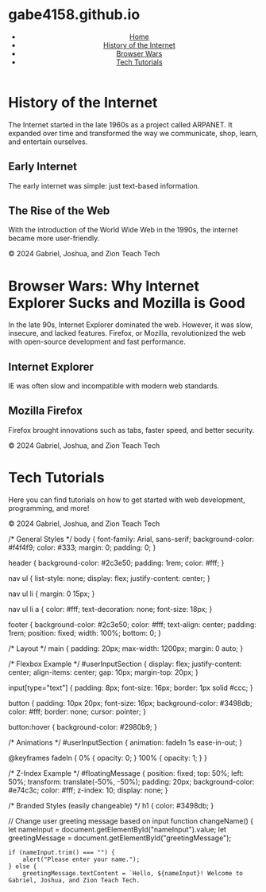# gabe4158.github.io

<!DOCTYPE html>
<html lang="en">
<head>
    <meta charset="UTF-8">
    <meta name="viewport" content="width=device-width, initial-scale=1.0">
    <link rel="stylesheet" href="css/style.css">
     <header>
        <nav>
            <ul>
                <li><a href="index.html">Home</a></li>
                <li><a href="history.html">History of the Internet</a></li>
                <li><a href="browserwars.html">Browser Wars</a></li>
                <li><a href="teachtech.html">Tech Tutorials</a></li>
            </ul>
        </nav>
    </header>
</head>
<body>
    <main>
        <h1>History of the Internet</h1>
        <p>The Internet started in the late 1960s as a project called ARPANET. It expanded over time and transformed the way we communicate, shop, learn, and entertain ourselves.</p>
        <section id="internetHistory">
            <h2>Early Internet</h2>
            <p>The early internet was simple: just text-based information.</p>
            <h2>The Rise of the Web</h2>
            <p>With the introduction of the World Wide Web in the 1990s, the internet became more user-friendly.</p>
        </section>
    </main>
    <footer>
        <p>&copy; 2024 Gabriel, Joshua, and Zion Teach Tech</p>
    </footer>
</body>
</html>
<!DOCTYPE html>
<html lang="en">
<head>
    <meta charset="UTF-8">
    <meta name="viewport" content="width=device-width, initial-scale=1.0">
    <link rel="stylesheet" href="css/style.css">
</head>
<body>
    <main>
        <h1>Browser Wars: Why Internet Explorer Sucks and Mozilla is Good</h1>
        <p>In the late 90s, Internet Explorer dominated the web. However, it was slow, insecure, and lacked features. Firefox, or Mozilla, revolutionized the web with open-source development and fast performance.</p>
        <section id="browserComparison">
            <h2>Internet Explorer</h2>
            <p>IE was often slow and incompatible with modern web standards.</p>
            <h2>Mozilla Firefox</h2>
            <p>Firefox brought innovations such as tabs, faster speed, and better security.</p>
        </section>
    </main>
    <footer>
        <p>&copy; 2024 Gabriel, Joshua, and Zion Teach Tech</p>
    </footer>
</body>
</html>
<!DOCTYPE html>
<html lang="en">
<head>
    <meta charset="UTF-8">
    <meta name="viewport" content="width=device-width, initial-scale=1.0">
    <link rel="stylesheet" href="css/style.css">
</head>
<body>
    <main>
        <h1>Tech Tutorials</h1>
        <p>Here you can find tutorials on how to get started with web development, programming, and more!</p>
    </main>
    <footer>
        <p>&copy; 2024 Gabriel, Joshua, and Zion Teach Tech</p>
    </footer>
</body>
</html>
/* General Styles */
body {
    font-family: Arial, sans-serif;
    background-color: #f4f4f9;
    color: #333;
    margin: 0;
    padding: 0;
}

header {
    background-color: #2c3e50;
    padding: 1rem;
    color: #fff;
}

nav ul {
    list-style: none;
    display: flex;
    justify-content: center;
}

nav ul li {
    margin: 0 15px;
}

nav ul li a {
    color: #fff;
    text-decoration: none;
    font-size: 18px;
}

footer {
    background-color: #2c3e50;
    color: #fff;
    text-align: center;
    padding: 1rem;
    position: fixed;
    width: 100%;
    bottom: 0;
}

/* Layout */
main {
    padding: 20px;
    max-width: 1200px;
    margin: 0 auto;
}

/* Flexbox Example */
#userInputSection {
    display: flex;
    justify-content: center;
    align-items: center;
    gap: 10px;
    margin-top: 20px;
}

input[type="text"] {
    padding: 8px;
    font-size: 16px;
    border: 1px solid #ccc;
}

button {
    padding: 10px 20px;
    font-size: 16px;
    background-color: #3498db;
    color: #fff;
    border: none;
    cursor: pointer;
}

button:hover {
    background-color: #2980b9;
}

/* Animations */
#userInputSection {
    animation: fadeIn 1s ease-in-out;
}

@keyframes fadeIn {
    0% {
        opacity: 0;
    }
    100% {
        opacity: 1;
    }
}

/* Z-Index Example */
#floatingMessage {
    position: fixed;
    top: 50%;
    left: 50%;
    transform: translate(-50%, -50%);
    padding: 20px;
    background-color: #e74c3c;
    color: #fff;
    z-index: 10;
    display: none;
}

/* Branded Styles (easily changeable) */
h1 {
    color: #3498db;
}

  // Change user greeting message based on input
function changeName() {
    let nameInput = document.getElementById("nameInput").value;
    let greetingMessage = document.getElementById("greetingMessage");

    if (nameInput.trim() === "") {
        alert("Please enter your name.");
    } else {
        greetingMessage.textContent = `Hello, ${nameInput}! Welcome to Gabriel, Joshua, and Zion Teach Tech.
  
